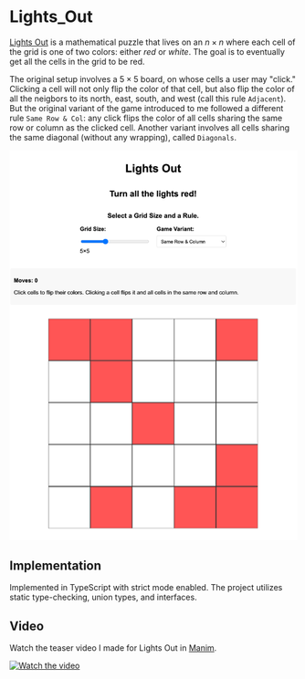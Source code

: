 # Lights_Out

[Lights Out](https://mathworld.wolfram.com/LightsOutPuzzle.html) is a mathematical puzzle that lives on an $n \times n$ where each cell of the grid is one of two colors: either *red* or *white*. The goal is to eventually get all the cells in the grid to be red. 

The original setup involves a $5 \times 5$ board, on whose cells a user may "click." Clicking a cell will not only flip the color of that cell, but also flip the color of all the neigbors to its north, east, south, and west (call this rule `Adjacent`). But the original variant of the game introduced to me followed a different rule `Same Row & Col`: any click flips the color of all cells sharing the same row or column as the clicked cell. Another variant involves all cells sharing the same diagonal (without any wrapping), called `Diagonals`. 

![Screenshot of the Lights Out game](assets/images/Lights_Out.png)

## Implementation

Implemented in TypeScript with strict mode enabled. The project utilizes static type-checking, union types, and interfaces. 

## Video

Watch the teaser video I made for Lights Out in [Manim]().

[![Watch the video](https://img.youtube.com/vi/hg7bFiNvHS0/maxresdefault.jpg)](https://www.youtube.com/embed/hg7bFiNvHS0?si=qwPpczpLm0vNYWDL)